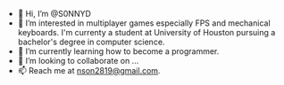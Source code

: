 - 👋 Hi, I’m @S0NNYD
- 👀 I’m interested in multiplayer games especially FPS and mechanical keyboards. I'm currenty a student at University of Houston pursuing a bachelor's degree in computer science.
- 🌱 I’m currently learning how to become a programmer.
- 💞️ I’m looking to collaborate on ...
- 📫 Reach me at nson2819@gmail.com.

<!---
S0NNYD/S0NNYD is a ✨ special ✨ repository because its `README.md` (this file) appears on your GitHub profile.
You can click the Preview link to take a look at your changes.
--->
